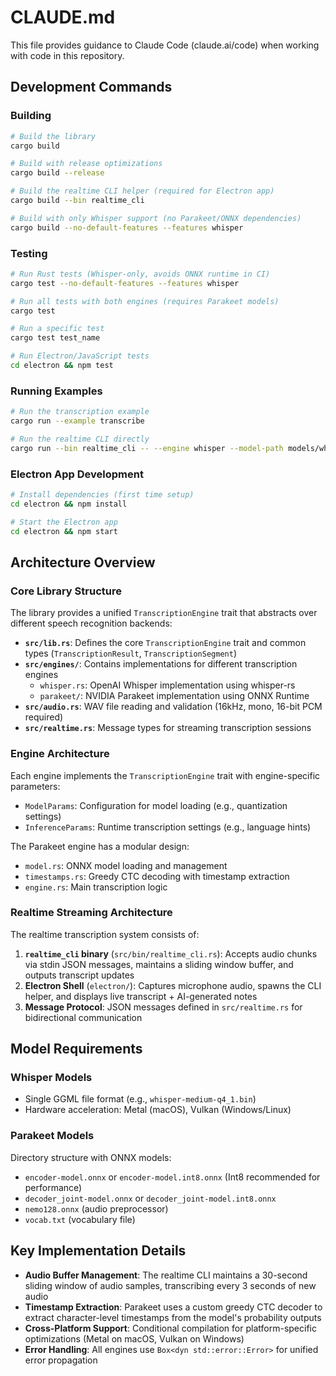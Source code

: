# CLAUDE.md

This file provides guidance to Claude Code (claude.ai/code) when working with code in this repository.

## Development Commands

### Building
```bash
# Build the library
cargo build

# Build with release optimizations
cargo build --release

# Build the realtime CLI helper (required for Electron app)
cargo build --bin realtime_cli

# Build with only Whisper support (no Parakeet/ONNX dependencies)
cargo build --no-default-features --features whisper
```

### Testing
```bash
# Run Rust tests (Whisper-only, avoids ONNX runtime in CI)
cargo test --no-default-features --features whisper

# Run all tests with both engines (requires Parakeet models)
cargo test

# Run a specific test
cargo test test_name

# Run Electron/JavaScript tests
cd electron && npm test
```

### Running Examples
```bash
# Run the transcription example
cargo run --example transcribe

# Run the realtime CLI directly
cargo run --bin realtime_cli -- --engine whisper --model-path models/whisper-medium-q4_1.bin
```

### Electron App Development
```bash
# Install dependencies (first time setup)
cd electron && npm install

# Start the Electron app
cd electron && npm start
```

## Architecture Overview

### Core Library Structure

The library provides a unified `TranscriptionEngine` trait that abstracts over different speech recognition backends:

- **`src/lib.rs`**: Defines the core `TranscriptionEngine` trait and common types (`TranscriptionResult`, `TranscriptionSegment`)
- **`src/engines/`**: Contains implementations for different transcription engines
  - `whisper.rs`: OpenAI Whisper implementation using whisper-rs
  - `parakeet/`: NVIDIA Parakeet implementation using ONNX Runtime
- **`src/audio.rs`**: WAV file reading and validation (16kHz, mono, 16-bit PCM required)
- **`src/realtime.rs`**: Message types for streaming transcription sessions

### Engine Architecture

Each engine implements the `TranscriptionEngine` trait with engine-specific parameters:
- `ModelParams`: Configuration for model loading (e.g., quantization settings)
- `InferenceParams`: Runtime transcription settings (e.g., language hints)

The Parakeet engine has a modular design:
- `model.rs`: ONNX model loading and management
- `timestamps.rs`: Greedy CTC decoding with timestamp extraction
- `engine.rs`: Main transcription logic

### Realtime Streaming Architecture

The realtime transcription system consists of:
1. **`realtime_cli` binary** (`src/bin/realtime_cli.rs`): Accepts audio chunks via stdin JSON messages, maintains a sliding window buffer, and outputs transcript updates
2. **Electron Shell** (`electron/`): Captures microphone audio, spawns the CLI helper, and displays live transcript + AI-generated notes
3. **Message Protocol**: JSON messages defined in `src/realtime.rs` for bidirectional communication

## Model Requirements

### Whisper Models
- Single GGML file format (e.g., `whisper-medium-q4_1.bin`)
- Hardware acceleration: Metal (macOS), Vulkan (Windows/Linux)

### Parakeet Models
Directory structure with ONNX models:
- `encoder-model.onnx` or `encoder-model.int8.onnx` (Int8 recommended for performance)
- `decoder_joint-model.onnx` or `decoder_joint-model.int8.onnx`
- `nemo128.onnx` (audio preprocessor)
- `vocab.txt` (vocabulary file)

## Key Implementation Details

- **Audio Buffer Management**: The realtime CLI maintains a 30-second sliding window of audio samples, transcribing every 3 seconds of new audio
- **Timestamp Extraction**: Parakeet uses a custom greedy CTC decoder to extract character-level timestamps from the model's probability outputs
- **Cross-Platform Support**: Conditional compilation for platform-specific optimizations (Metal on macOS, Vulkan on Windows)
- **Error Handling**: All engines use `Box<dyn std::error::Error>` for unified error propagation